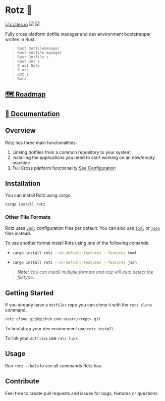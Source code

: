 # Rotz 👃
[![crates.io](https://img.shields.io/crates/v/rotz)](https://crates.io/crates/rotz)
![](https://img.shields.io/badge/platform-windows%20%7C%20linux%20%7C%20macos-lightgrey)
[![](https://img.shields.io/crates/l/rotz)](https://github.com/volllly/rotz/blob/main/LICENSE)

Fully cross platform dotfile manager and dev environment bootstrapper written in Rust.

> `Rust Dotfilemanager`<br>
> `Rust Dotfile manager`<br>
> `Rust Dotfile s`<br>
> `Rust Dot s`<br>
> `R ust Dots`<br>
> `R ots`<br>
> `Rot s`<br>
> `Rotz`

## [🗺️ Roadmap](https://github.com/users/volllly/projects/1/views/1)

## [📖 Documentation](https://volllly.github.io/rotz/)

## Overview

Rotz has three main functionalities:

1. Linking dotfiles from a common repository to your system
2. Installing the applications you need to start working on an new/empty machine
3. Full Cross platform functionality [See Configuration](https://volllly.github.io/rotz/docs/configuration/os-specific-configuration)

## Installation

You can install Rotz using cargo.

```sh
cargo install rotz
```

### Other File Formats

Rotz uses [`yaml`](https://yaml.org/) configuration files per default. You can also use [`toml`](https://toml.io/) or [`json`](https://www.json.org/) files instead.

To use another format install Rotz using one of the following comands:
* ```sh
  cargo install rotz --no-default-features --features toml
  ```
* ```sh
  cargo install rotz --no-default-features --features json
  ```

> ***Note:** You can install multiple formats and rotz will auto detect the filetype.*

## Getting Started

If you already have a `dotfiles` repo you can clone it with the `rotz clone` command.

```sh
rotz clone git@github.com:<user>/<repo>.git
```

To bootstrap your dev environment use `rotz install`.

To link your `dotfiles` use `rotz link`.

## Usage

Run `rotz --help` to see all commands Rotz has.

## Contribute

Feel free to create pull requests and issues for bugs, features or questions. 
